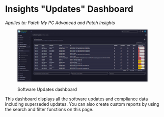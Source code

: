 # Insights "Updates" Dashboard

_Applies to: Patch My PC Advanced and Patch Insights_

<figure><img src="../../../_images/gitbook/image (303).png" alt=""><figcaption><p>Software Updates dashboard</p></figcaption></figure>

This dashboard displays all the software updates and compliance data including superseded updates.  You can also create custom reports by using the search and filter functions on this page.
